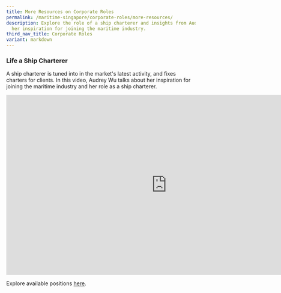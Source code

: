 ```yaml
---
title: More Resources on Corporate Roles
permalink: /maritime-singapore/corporate-roles/more-resources/
description: Explore the role of a ship charterer and insights from Audrey Wu on
  her inspiration for joining the maritime industry.
third_nav_title: Corporate Roles
variant: markdown
---
```

### Life a Ship Charterer
A ship charterer is tuned into in the market's latest activity, and fixes charters for clients. In this video, Audrey Wu talks about her inspiration for joining the maritime industry and her role as a ship charterer.
<iframe allowfullscreen="" allow="accelerometer; autoplay; clipboard-write; encrypted-media; gyroscope; picture-in-picture; web-share" frameborder="0" title="YouTube video player" src="https://www.youtube.com/embed/Ny-wWq85PeM?si=MtmZizr2XdQJU2PV" height="480" width="854"></iframe>

Explore available positions [here](https://safe.menlosecurity.com/https://www.seathedifference.gov.sg/for-jobseekers/mpa-careers/corporate/).